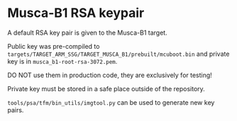 # Musca-B1 RSA keypair

A default RSA key pair is given to the Musca-B1 target.

Public key was pre-compiled to `targets/TARGET_ARM_SSG/TARGET_MUSCA_B1/prebuilt/mcuboot.bin` and private key is in `musca_b1-root-rsa-3072.pem`.

DO NOT use them in production code, they are exclusively for testing!

Private key must be stored in a safe place outside of the repository.

`tools/psa/tfm/bin_utils/imgtool.py` can be used to generate new key pairs.
